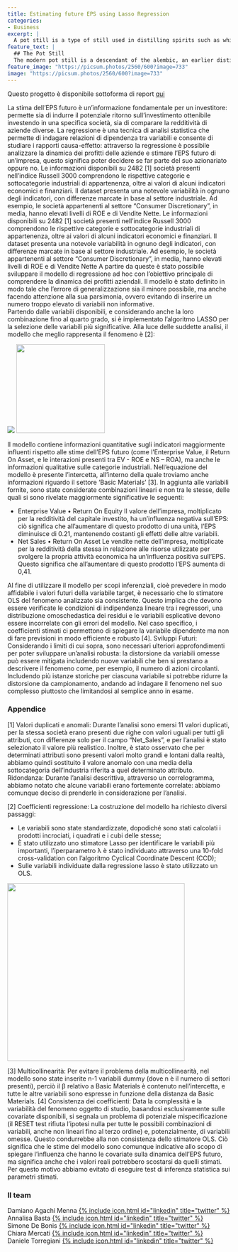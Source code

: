 ```yaml
---
title: Estimating future EPS using Lasso Regression
categories:
- Business
excerpt: |
  A pot still is a type of still used in distilling spirits such as whisky or brandy. Heat is applied directly to the pot containing the wash (for whisky) or wine (for brandy).
feature_text: |
  ## The Pot Still
  The modern pot still is a descendant of the alembic, an earlier distillation device
feature_image: "https://picsum.photos/2560/600?image=733"
image: "https://picsum.photos/2560/600?image=733"
---
```


Questo progetto è disponibile sottoforma di report [qui](https://github.com/SimoneDeBonis/Projects/raw/main/assets/reports/Regressione%20Lasso.pdf)

La stima dell’EPS futuro è un’informazione fondamentale per un investitore: permette sia di indurre il potenziale ritorno sull’investimento ottenibile investendo in una specifica società, sia di comparare la redditività di aziende diverse. 
La regressione è una tecnica di analisi statistica che permette di indagare relazioni di dipendenza tra variabili e consente di studiare i rapporti causa-effetto: attraverso la regressione è possibile analizzare la dinamica dei profitti delle aziende e stimare l’EPS futuro di un’impresa, questo significa poter decidere se far parte del suo azionariato oppure no.
Le informazioni disponibili su 2482 [1] società presenti nell’indice Russell 3000 comprendono le rispettive categorie e sottocategorie industriali di appartenenza, oltre ai valori di alcuni indicatori economici e finanziari. Il dataset presenta una notevole variabilità in ognuno degli indicatori, con differenze marcate in base al settore industriale. Ad esempio, le società appartenenti al settore “Consumer Discretionary”, in media, hanno elevati livelli di ROE e di Vendite Nette. 
Le informazioni disponibili su 2482 [1] società presenti nell’indice Russell 3000 comprendono le rispettive categorie e sottocategorie industriali di appartenenza, oltre ai valori di alcuni indicatori economici e finanziari. Il dataset presenta una notevole variabilità in ognuno degli indicatori, con differenze marcate in base al settore industriale. Ad esempio, le società appartenenti al settore “Consumer Discretionary”, in media, hanno elevati livelli di ROE e di Vendite Nette
A partire da queste è stato possibile sviluppare il modello di regressione ad hoc con l’obiettivo principale di comprendere la dinamica dei profitti aziendali. 
Il modello è stato definito in modo tale che l’errore di generalizzazione sia il minore possibile, ma anche facendo attenzione alla sua parsimonia, ovvero evitando di inserire un numero troppo elevato di variabili non informative.  
Partendo dalle variabili disponibili, e considerando anche la loro combinazione fino al quarto grado, si è implementato l’algoritmo LASSO per la selezione delle variabili più significative. Alla luce delle suddette analisi, il modello che meglio rappresenta il fenomeno è [2]: 

![](https://github.com/SimoneDeBonis/Projects/raw/main/assets/reports/Lasso1.png)
<img src="https://github.com/SimoneDeBonis/Projects/raw/main/assets/reports/Lasso2.png " width="200" height="200"/>


Il modello contiene informazioni quantitative sugli indicatori maggiormente influenti rispetto alle stime dell’EPS futuro (come l’Enterprise Value, il Return On Asset, e le interazioni presenti tra EV - ROE e NS – ROA), ma anche le informazioni qualitative sulle categorie industriali.
Nell’equazione del modello è presente l’intercetta, all’interno della quale troviamo anche informazioni riguardo il settore ‘Basic Materials’ [3]. 
In aggiunta alle variabili fornite, sono state considerate combinazioni lineari e non tra le stesse, delle quali si sono rivelate maggiormente significative le seguenti:
-	Enterprise Value • Return On Equity
Il valore dell’impresa, moltiplicato per la redditività del capitale investito, ha un’influenza negativa sull’EPS: ciò significa che all’aumentare di questo prodotto di una unità, l’EPS diminuisce di 0.21, mantenendo costanti gli effetti delle altre variabili.
-	Net Sales • Return On Asset
Le vendite nette dell’impresa, moltiplicate per la redditività della stessa in relazione alle risorse utilizzate per svolgere la propria attività economica ha un’influenza positiva sull’EPS. Questo significa che all’aumentare di questo prodotto l’EPS aumenta di 0,41. 

 Al fine di utilizzare il modello per scopi inferenziali, cioè prevedere in modo affidabile i valori futuri della variabile target, è necessario che lo stimatore OLS del fenomeno analizzato sia consistente. Questo implica che devono essere verificate le condizioni di indipendenza lineare tra i regressori, una distribuzione omoschedastica dei residui e le variabili esplicative devono essere incorrelate con gli errori del modello.
Nel caso specifico, i coefficienti stimati ci permettono di spiegare la variabile dipendente ma non di fare previsioni in modo efficiente e robusto [4].
Sviluppi Futuri: 
Considerando i limiti di cui sopra, sono necessari ulteriori approfondimenti per poter sviluppare un’analisi robusta: la distorsione da variabili omesse può essere mitigata includendo nuove variabili che ben si prestano a descrivere il fenomeno come, per esempio, il numero di azioni circolanti. 
Includendo più istanze storiche per ciascuna variabile si potrebbe ridurre la distorsione da campionamento, andando ad indagare il fenomeno nel suo complesso piuttosto che limitandosi al semplice anno in esame.

### Appendice 
[1] Valori duplicati e anomali:
Durante l’analisi sono emersi 11 valori duplicati, per la stessa società erano presenti due righe con valori uguali per tutti gli attributi, con differenze solo per il campo “Net_Sales”, e per l’analisi è stato selezionato il valore più realistico.
Inoltre, è stato osservato che per determinati attributi sono presenti valori molto grandi e lontani dalla realtà, abbiamo quindi sostituito il valore anomalo con una media della sottocategoria dell’industria riferita a quel determinato attributo.
Ridondanza: 
Durante l’analisi descrittiva, attraverso un correlogramma, abbiamo notato che alcune variabili erano fortemente correlate: abbiamo comunque deciso di prenderle in considerazione per l’analisi.    






[2] Coefficienti regressione:
La costruzione del modello ha richiesto diversi passaggi: 
-	Le variabili sono state standardizzate, dopodiché sono stati calcolati i prodotti incrociati, i quadrati e i cubi delle stesse;
-	È stato utilizzato uno stimatore Lasso per identificare le variabili più importanti, l’iperparametro λ è stato individuato attraverso una 10-fold cross-validation con l’algoritmo Cyclical Coordinate Descent (CCD);
-	Sulle variabili individuate dalla regressione lasso è stato utilizzato un OLS.
<img src="https://github.com/SimoneDeBonis/Projects/raw/main/assets/reports/Lasso3.png " width="400" height="400"/>

[3] Multicollinearità:
Per evitare il problema della multicollinearità, nel modello sono state inserite n-1 variabili dummy (dove n è il numero di settori presenti), perciò il β relativo a Basic Materials è contenuto nell’intercetta, e tutte le altre variabili sono espresse in funzione della distanza da Basic Materials.
[4] Consistenza dei coefficienti:
Data la complessità e la variabilità del fenomeno oggetto di studio, basandosi esclusivamente sulle covariate disponibili, si segnala un problema di potenziale mispecificazione (il RESET test rifiuta l’ipotesi nulla per tutte le possibili combinazioni di variabili, anche non lineari fino al terzo ordine) e, potenzialmente, di variabili omesse. Questo condurrebbe alla non consistenza dello stimatore OLS. Ciò significa che le stime del modello sono comunque indicative allo scopo di spiegare l’influenza che hanno le covariate sulla dinamica dell’EPS futuro, ma significa anche che i valori reali potrebbero scostarsi da quelli stimati.
Per questo motivo abbiamo evitato di eseguire test di inferenza statistica sui parametri stimati.

### Il team

Damiano Agachi Menna [{% include icon.html id="linkedin" title="twitter" %}](https://www.linkedin.com/in/damiano-am/)  
Annalisa Basta [{% include icon.html id="linkedin" title="twitter" %}](https://www.linkedin.com/in/annalisabasta/)  
Simone De Bonis [{% include icon.html id="linkedin" title="twitter" %}](https://www.linkedin.com/in/SimoneDeBonis)  
Chiara Mercati [{% include icon.html id="linkedin" title="twitter" %}](https://www.linkedin.com/in/chiara-mercati-476b07275/)  
Daniele Torregiani [{% include icon.html id="linkedin" title="twitter" %}](https://www.linkedin.com/in/daniele-torregiani-369b54243/)  